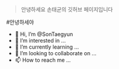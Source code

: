 > 안녕하세요 손태균의 깃허브 페이지입니다
 

#안녕하세야



- 👋 Hi, I’m @SonTaegyun
- 👀 I’m interested in ...
- 🌱 I’m currently learning ...
- 💞️ I’m looking to collaborate on ...
- 📫 How to reach me ...



<!---
SonTaegyun/SonTaegyun is a ✨ special ✨ repository because its `README.md` (this file) appears on your GitHub profile.
You can click the Preview link to take a look at your changes.
--->
